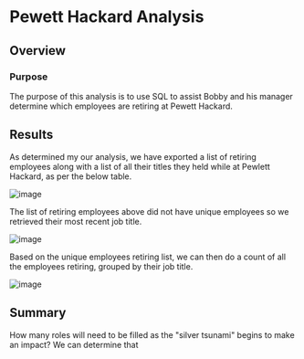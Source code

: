 # Pewett Hackard Analysis

## Overview
### Purpose
The purpose of this analysis is to use SQL to assist Bobby and his manager determine which employees are retiring at Pewett Hackard.

## Results
As determined my our analysis, we have exported a list of retiring employees along with a list of all their titles they held while at Pewlett Hackard, as per the below table.

![image](https://user-images.githubusercontent.com/108503112/194637858-ab690c89-7710-4827-857e-a7a210ca7b98.png)

The list of retiring employees above did not have unique employees so we retrieved their most recent job title.

![image](https://user-images.githubusercontent.com/108503112/194637775-c3cdfc5d-b5cb-4310-b9bf-cf68a23ac0e6.png)

Based on the unique employees retiring list, we can then do a count of all the employees retiring, grouped by their job title.

![image](https://user-images.githubusercontent.com/108503112/194641257-999546b3-2ee7-4f1f-9d87-8992dbd11ba9.png)



## Summary
How many roles will need to be filled as the "silver tsunami" begins to make an impact?
We can determine that 
